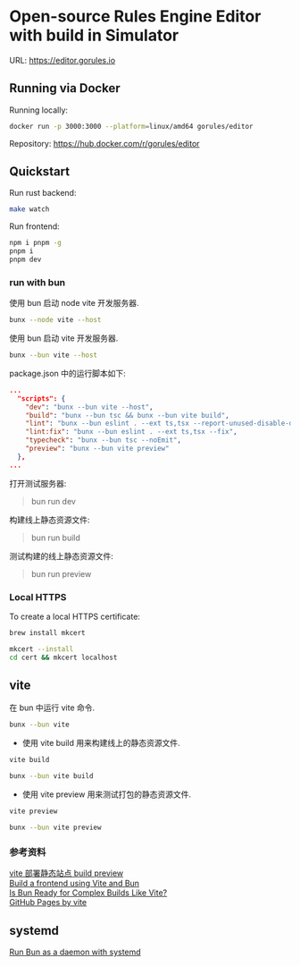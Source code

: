# Open-source Rules Engine Editor with build in Simulator

URL: https://editor.gorules.io

## Running via Docker

Running locally:
```bash
docker run -p 3000:3000 --platform=linux/amd64 gorules/editor
```

Repository:
https://hub.docker.com/r/gorules/editor

## Quickstart

Run rust backend:
```bash
make watch
```

Run frontend:
```bash
npm i pnpm -g
pnpm i
pnpm dev
```

### run with bun

使用 bun 启动 node vite 开发服务器.
```bash
bunx --node vite --host
```

使用 bun 启动 vite 开发服务器.
```bash
bunx --bun vite --host
```

package.json 中的运行脚本如下:
```json
...
  "scripts": {
    "dev": "bunx --bun vite --host",
    "build": "bunx --bun tsc && bunx --bun vite build",
    "lint": "bunx --bun eslint . --ext ts,tsx --report-unused-disable-directives",
    "lint:fix": "bunx --bun eslint . --ext ts,tsx --fix",
    "typecheck": "bunx --bun tsc --noEmit",
    "preview": "bunx --bun vite preview"
  },
...
```

打开测试服务器:

> bun run dev 

构建线上静态资源文件:

> bun run build

测试构建的线上静态资源文件:

> bun run preview


### Local HTTPS

To create a local HTTPS certificate:
```bash
brew install mkcert

mkcert --install
cd cert && mkcert localhost
```

## vite

在 bun 中运行 vite 命令.
```bash
bunx --bun vite
```

- 使用 vite build 用来构建线上的静态资源文件.

```bash
vite build

bunx --bun vite build
```

- 使用 vite preview 用来测试打包的静态资源文件.

```bash
vite preview

bunx --bun vite preview
```

### 参考资料

[vite 部署静态站点 build preview](https://cn.vite.dev/guide/static-deploy)  
[Build a frontend using Vite and Bun](https://bun.sh/guides/ecosystem/vite)  
[Is Bun Ready for Complex Builds Like Vite?](https://www.reddit.com/r/bun/comments/1ikj6ou/is_bun_ready_for_complex_builds_like_vite/)  
[GitHub Pages by vite](https://cn.vite.dev/guide/static-deploy#github-pages)

## systemd

[Run Bun as a daemon with systemd](https://bun.sh/guides/ecosystem/systemd)
